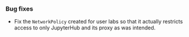 ### Bug fixes

- Fix the `NetworkPolicy` created for user labs so that it actually restricts access to only JupyterHub and its proxy as was intended.
